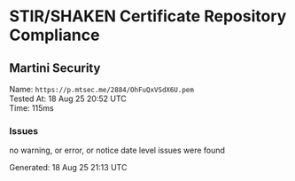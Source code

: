 # STIR/SHAKEN Certificate Repository Compliance

## Martini Security

Name: `https://p.mtsec.me/2884/OhFuQxVSdX6U.pem`\
Tested At: 18 Aug 25 20:52 UTC\
Time: 115ms

### Issues

no warning, or error, or notice date level issues were found

Generated: 18 Aug 25 21:13 UTC